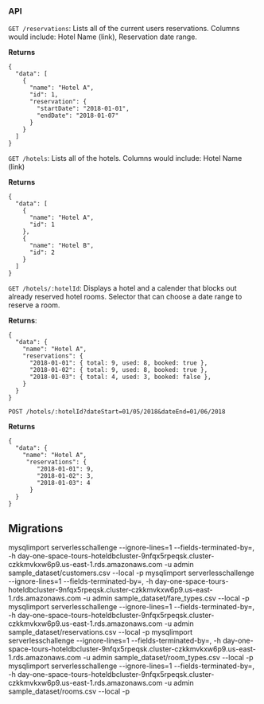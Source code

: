 ### API

`GET /reservations`: Lists all of the current users reservations.  Columns would
include: Hotel Name (link), Reservation date range.

**Returns**
```
{
  "data": [
    {
      "name": "Hotel A",
      "id": 1,
      "reservation": {
        "startDate": "2018-01-01",
        "endDate": "2018-01-07"
      }
    }
  ]
}
```

`GET /hotels`: Lists all of the hotels. Columns would include: Hotel
Name (link)

**Returns**
```
{
  "data": [
    {
      "name": "Hotel A",
      "id": 1
    },
    {
      "name": "Hotel B",
      "id": 2
    }
  ]
}
```

`GET /hotels/:hotelId`: Displays a hotel and a calender that blocks out
already reserved hotel rooms.  Selector that can choose a date range to
reserve a room.

**Returns**:
```
{
  "data": {
    "name": "Hotel A",
    "reservations": {
      "2018-01-01": { total: 9, used: 8, booked: true },
      "2018-01-02": { total: 9, used: 8, booked: true },
      "2018-01-03": { total: 4, used: 3, booked: false },
    }
  }
}
```

`POST /hotels/:hotelId?dateStart=01/05/2018&dateEnd=01/06/2018`

**Returns**
```
{
  "data": {
    "name": "Hotel A",
     "reservations": {
        "2018-01-01": 9,
        "2018-01-02": 3,
        "2018-01-03": 4
      }
  }
}
```


## Migrations

mysqlimport serverlesschallenge --ignore-lines=1 --fields-terminated-by=, -h day-one-space-tours-hoteldbcluster-9nfqx5rpeqsk.cluster-czkkmvkxw6p9.us-east-1.rds.amazonaws.com -u admin sample_dataset/customers.csv --local -p
mysqlimport serverlesschallenge --ignore-lines=1 --fields-terminated-by=, -h day-one-space-tours-hoteldbcluster-9nfqx5rpeqsk.cluster-czkkmvkxw6p9.us-east-1.rds.amazonaws.com -u admin sample_dataset/fare_types.csv --local -p
mysqlimport serverlesschallenge --ignore-lines=1 --fields-terminated-by=, -h day-one-space-tours-hoteldbcluster-9nfqx5rpeqsk.cluster-czkkmvkxw6p9.us-east-1.rds.amazonaws.com -u admin sample_dataset/reservations.csv --local -p
mysqlimport serverlesschallenge --ignore-lines=1 --fields-terminated-by=, -h day-one-space-tours-hoteldbcluster-9nfqx5rpeqsk.cluster-czkkmvkxw6p9.us-east-1.rds.amazonaws.com -u admin sample_dataset/room_types.csv --local -p
mysqlimport serverlesschallenge --ignore-lines=1 --fields-terminated-by=, -h day-one-space-tours-hoteldbcluster-9nfqx5rpeqsk.cluster-czkkmvkxw6p9.us-east-1.rds.amazonaws.com -u admin sample_dataset/rooms.csv --local -p
